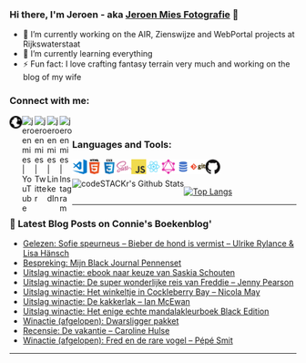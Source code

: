 ### Hi there, I'm Jeroen - aka [Jeroen Mies Fotografie][website] 👋

- 🔭 I’m currently working on the AIR, Zienswijze and WebPortal projects at Rijkswaterstaat
- 🌱 I’m currently learning everything
- ⚡ Fun fact: I love crafting fantasy terrain very much and working on the blog of my wife

### Connect with me:

[<img align="left" alt="jeroenmies" width="22px" src="https://raw.githubusercontent.com/iconic/open-iconic/master/svg/globe.svg" />][website]
[<img align="left" alt="jeroenmies | YouTube" width="22px" src="https://cdn.jsdelivr.net/npm/simple-icons@v3/icons/youtube.svg" />][youtube]
[<img align="left" alt="jeroenmies | Twitter" width="22px" src="https://cdn.jsdelivr.net/npm/simple-icons@v3/icons/twitter.svg" />][twitter]
[<img align="left" alt="jeroenmies | LinkedIn" width="22px" src="https://cdn.jsdelivr.net/npm/simple-icons@v3/icons/linkedin.svg" />][linkedin]
[<img align="left" alt="jeroenmies | Instagram" width="22px" src="https://cdn.jsdelivr.net/npm/simple-icons@v3/icons/instagram.svg" />][instagram]

<br />

### Languages and Tools:

[<img align="left" alt="Visual Studio Code" width="26px" src="https://raw.githubusercontent.com/github/explore/80688e429a7d4ef2fca1e82350fe8e3517d3494d/topics/visual-studio-code/visual-studio-code.png" />][webdevplaylist]
[<img align="left" alt="HTML5" width="26px" src="https://raw.githubusercontent.com/github/explore/80688e429a7d4ef2fca1e82350fe8e3517d3494d/topics/html/html.png" />][webdevplaylist]
[<img align="left" alt="CSS3" width="26px" src="https://raw.githubusercontent.com/github/explore/80688e429a7d4ef2fca1e82350fe8e3517d3494d/topics/css/css.png" />][cssplaylist]
[<img align="left" alt="Sass" width="26px" src="https://raw.githubusercontent.com/github/explore/80688e429a7d4ef2fca1e82350fe8e3517d3494d/topics/sass/sass.png" />][cssplaylist]
[<img align="left" alt="JavaScript" width="26px" src="https://raw.githubusercontent.com/github/explore/80688e429a7d4ef2fca1e82350fe8e3517d3494d/topics/javascript/javascript.png" />][jsplaylist]
[<img align="left" alt="React" width="26px" src="https://raw.githubusercontent.com/github/explore/80688e429a7d4ef2fca1e82350fe8e3517d3494d/topics/react/react.png" />][reactplaylist]
[<img align="left" alt="GraphQL" width="26px" src="https://raw.githubusercontent.com/github/explore/80688e429a7d4ef2fca1e82350fe8e3517d3494d/topics/graphql/graphql.png" />][webdevplaylist]
[<img align="left" alt="SQL" width="26px" src="https://raw.githubusercontent.com/github/explore/80688e429a7d4ef2fca1e82350fe8e3517d3494d/topics/sql/sql.png" />][webdevplaylist]
[<img align="left" alt="Git" width="26px" src="https://raw.githubusercontent.com/github/explore/80688e429a7d4ef2fca1e82350fe8e3517d3494d/topics/git/git.png" />][webdevplaylist]
[<img align="left" alt="GitHub" width="26px" src="https://raw.githubusercontent.com/github/explore/78df643247d429f6cc873026c0622819ad797942/topics/github/github.png" />][webdevplaylist]

<br />
<br />

<img align="left" alt="codeSTACKr's Github Stats" src="https://github-readme-stats.vercel.app/api?username=jeroenmies&show_icons=true&hide_border=true&count_private=true&theme=tokyonight" />

[![Top Langs](https://github-readme-stats.vercel.app/api/top-langs/?username=jeroenmies)](https://github.com/jeroenmies/github-readme-stats)

---

### 📕 Latest Blog Posts on Connie's Boekenblog'
<!-- BLOG-POST-LIST:START -->
- [Gelezen: Sofie speurneus – Bieber de hond is vermist – Ulrike Rylance & Lisa Hänsch](https://conniesboekenblog.nl/2020/10/04/gelezen-sofie-speurneus-bieber-de-hond-is-vermist-ulrike-rylance-lisa-hansch/?utm_source=rss&utm_medium=rss&utm_campaign=gelezen-sofie-speurneus-bieber-de-hond-is-vermist-ulrike-rylance-lisa-hansch)
- [Bespreking: Mijn Black Journal Pennenset](https://conniesboekenblog.nl/2020/10/03/bespreking-mijn-black-journal-pennenset/?utm_source=rss&utm_medium=rss&utm_campaign=bespreking-mijn-black-journal-pennenset)
- [Uitslag winactie: ebook naar keuze van Saskia Schouten](https://conniesboekenblog.nl/2020/10/02/uitslag-winactie-ebook-naar-keuze-van-saskia-schouten/?utm_source=rss&utm_medium=rss&utm_campaign=uitslag-winactie-ebook-naar-keuze-van-saskia-schouten)
- [Uitslag winactie: De super wonderlijke reis van Freddie – Jenny Pearson](https://conniesboekenblog.nl/2020/10/02/uitslag-winactie-de-super-wonderlijke-reis-van-freddie-jenny-pearson/?utm_source=rss&utm_medium=rss&utm_campaign=uitslag-winactie-de-super-wonderlijke-reis-van-freddie-jenny-pearson)
- [Uitslag winactie: Het winkeltje in Cockleberry Bay – Nicola May](https://conniesboekenblog.nl/2020/10/02/uitslag-winactie-het-winkeltje-in-cockleberry-bay-nicola-may/?utm_source=rss&utm_medium=rss&utm_campaign=uitslag-winactie-het-winkeltje-in-cockleberry-bay-nicola-may)
- [Uitslag winactie: De kakkerlak – Ian McEwan](https://conniesboekenblog.nl/2020/10/02/uitslag-winactie-de-kakkerlak-ian-mcewan/?utm_source=rss&utm_medium=rss&utm_campaign=uitslag-winactie-de-kakkerlak-ian-mcewan)
- [Uitslag winactie: Het enige echte mandalakleurboek Black Edition](https://conniesboekenblog.nl/2020/10/02/uitslag-winactie-het-enige-echte-mandalakleurboek-black-edition/?utm_source=rss&utm_medium=rss&utm_campaign=uitslag-winactie-het-enige-echte-mandalakleurboek-black-edition)
- [Winactie (afgelopen): Dwarsligger pakket](https://conniesboekenblog.nl/2020/09/30/winactie-dwarsligger-pakket/?utm_source=rss&utm_medium=rss&utm_campaign=winactie-dwarsligger-pakket)
- [Recensie: De vakantie – Caroline Hulse](https://conniesboekenblog.nl/2020/09/29/recensie-de-vakantie-caroline-hulse/?utm_source=rss&utm_medium=rss&utm_campaign=recensie-de-vakantie-caroline-hulse)
- [Winactie (afgelopen): Fred en de rare vogel – Pépé Smit](https://conniesboekenblog.nl/2020/09/29/winactie-fred-en-de-rare-vogel-pepe-smit/?utm_source=rss&utm_medium=rss&utm_campaign=winactie-fred-en-de-rare-vogel-pepe-smit)
<!-- BLOG-POST-LIST:END -->

---

[website]: https://jeroenmiesfotografie.nl
[twitter]: https://twitter.com/jeroenmies
[youtube]: https://www.youtube.com/channel/UCdM6wXDAk3Y8_ycxkSfAD7Q
[instagram]: https://www.instagram.com/jeroenmies/
[linkedin]: https://www.linkedin.com/in/jeroenmies/
[webdevplaylist]: https://www.youtube.com/playlist?list=PLlhZGGVFsRrTQQnp_2UwWSoAigm-9_SqR
[jsplaylist]: https://www.youtube.com/playlist?list=PLC5BA7CB1270B2073
[cssplaylist]: https://www.youtube.com/playlist?list=PLlhZGGVFsRrSeV5xra6z-nU60cqompunz
[reactplaylist]: https://www.youtube.com/playlist?list=PLC5BA7CB1270B2073
